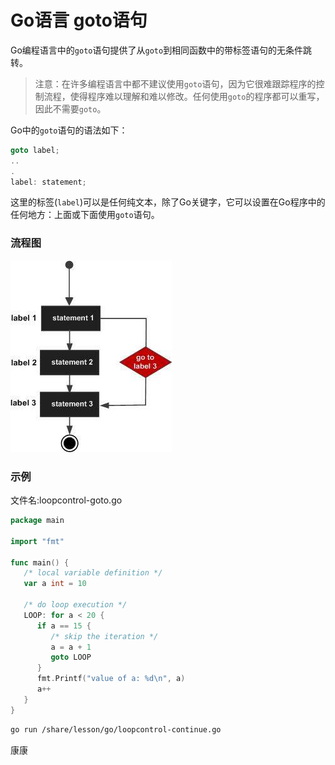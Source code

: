 # Go语言 goto语句

Go编程语言中的`goto`语句提供了从`goto`到相同函数中的带标签语句的无条件跳转。

> 注意：在许多编程语言中都不建议使用`goto`语句，因为它很难跟踪程序的控制流程，使得程序难以理解和难以修改。任何使用`goto`的程序都可以重写，因此不需要`goto`。

Go中的`goto`语句的语法如下：

```go
goto label;
..
.
label: statement;
```

这里的标签(`label`)可以是任何纯文本，除了Go关键字，它可以设置在Go程序中的任何地方：上面或下面使用`goto`语句。

### 流程图

![img](./images/loopcontrol-goto.jpg)

### 示例

文件名:loopcontrol-goto.go

```go
package main

import "fmt"

func main() {
   /* local variable definition */
   var a int = 10

   /* do loop execution */
   LOOP: for a < 20 {
      if a == 15 {
         /* skip the iteration */
         a = a + 1
         goto LOOP
      }
      fmt.Printf("value of a: %d\n", a)
      a++     
   }  
}
```

```bash
go run /share/lesson/go/loopcontrol-continue.go
```

康康